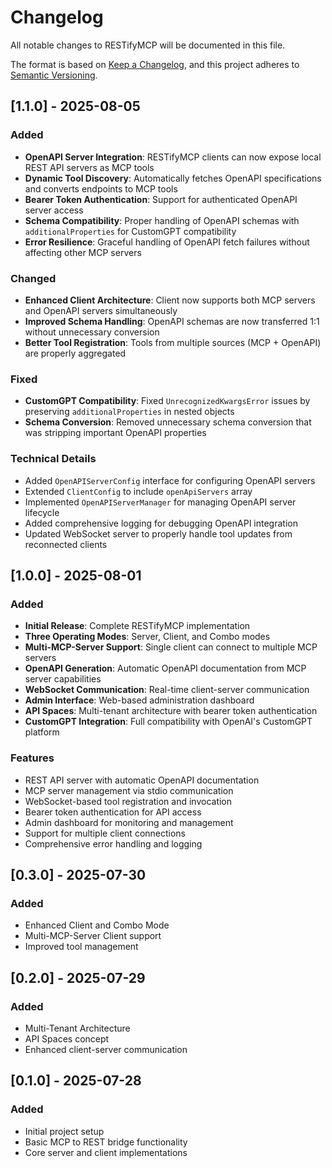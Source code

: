 # Changelog

All notable changes to RESTifyMCP will be documented in this file.

The format is based on [Keep a Changelog](https://keepachangelog.com/en/1.0.0/),
and this project adheres to [Semantic Versioning](https://semver.org/spec/v2.0.0.html).

## [1.1.0] - 2025-08-05

### Added
- **OpenAPI Server Integration**: RESTifyMCP clients can now expose local REST API servers as MCP tools
- **Dynamic Tool Discovery**: Automatically fetches OpenAPI specifications and converts endpoints to MCP tools
- **Bearer Token Authentication**: Support for authenticated OpenAPI server access
- **Schema Compatibility**: Proper handling of OpenAPI schemas with `additionalProperties` for CustomGPT compatibility
- **Error Resilience**: Graceful handling of OpenAPI fetch failures without affecting other MCP servers

### Changed
- **Enhanced Client Architecture**: Client now supports both MCP servers and OpenAPI servers simultaneously
- **Improved Schema Handling**: OpenAPI schemas are now transferred 1:1 without unnecessary conversion
- **Better Tool Registration**: Tools from multiple sources (MCP + OpenAPI) are properly aggregated

### Fixed
- **CustomGPT Compatibility**: Fixed `UnrecognizedKwargsError` issues by preserving `additionalProperties` in nested objects
- **Schema Conversion**: Removed unnecessary schema conversion that was stripping important OpenAPI properties

### Technical Details
- Added `OpenAPIServerConfig` interface for configuring OpenAPI servers
- Extended `ClientConfig` to include `openApiServers` array
- Implemented `OpenAPIServerManager` for managing OpenAPI server lifecycle
- Added comprehensive logging for debugging OpenAPI integration
- Updated WebSocket server to properly handle tool updates from reconnected clients

## [1.0.0] - 2025-08-01

### Added
- **Initial Release**: Complete RESTifyMCP implementation
- **Three Operating Modes**: Server, Client, and Combo modes
- **Multi-MCP-Server Support**: Single client can connect to multiple MCP servers
- **OpenAPI Generation**: Automatic OpenAPI documentation from MCP server capabilities
- **WebSocket Communication**: Real-time client-server communication
- **Admin Interface**: Web-based administration dashboard
- **API Spaces**: Multi-tenant architecture with bearer token authentication
- **CustomGPT Integration**: Full compatibility with OpenAI's CustomGPT platform

### Features
- REST API server with automatic OpenAPI documentation
- MCP server management via stdio communication
- WebSocket-based tool registration and invocation
- Bearer token authentication for API access
- Admin dashboard for monitoring and management
- Support for multiple client connections
- Comprehensive error handling and logging

## [0.3.0] - 2025-07-30

### Added
- Enhanced Client and Combo Mode
- Multi-MCP-Server Client support
- Improved tool management

## [0.2.0] - 2025-07-29

### Added
- Multi-Tenant Architecture
- API Spaces concept
- Enhanced client-server communication

## [0.1.0] - 2025-07-28

### Added
- Initial project setup
- Basic MCP to REST bridge functionality
- Core server and client implementations 